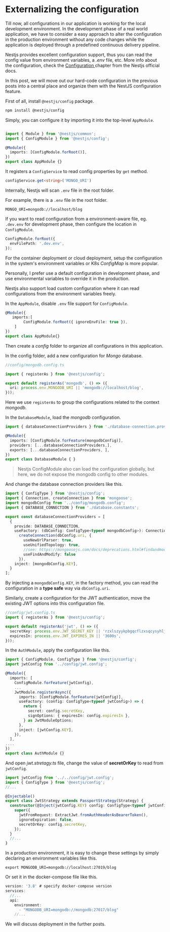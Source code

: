 # Externalizing the configuration

Till now, all configurations in our application is working for the local development environment. In the development phase of a real world application,  we have to consider a easy approach to alter the configuration in the production environment without any code changes while the application is deployed  through a predefined continuous delivery pipeline. 

Nestjs provides excellent configuration support, thus you can read the config value from environment variables,  a *.env* file, etc. More info about the configuration, check  the [Configuration ](https://docs.nestjs.com/techniques/configuration) chapter from the Nestjs official docs.

In this post, we will move out our hard-code configuration in the previous posts into a central place and organize them with the NestJS configuration feature.

First of all, install `@nestjs/config` package.

```bash
npm install @nestjs/config
```

Simply, you can configure it by importing it into the top-level `AppModule`.

```typescript

import { Module } from '@nestjs/common';
import { ConfigModule } from '@nestjs/config';

@Module({
  imports: [ConfigModule.forRoot()],
})
export class AppModule {}
```

It registers a `ConfigService`  to read config properties by `get` method.

```typescript
configService.get<string>('MONGO_URI')
```

Internally, Nestjs will scan `.env` file in the root folder. 

For example, there is a `.env` file in the root folder.

```env
MONGO_URI=mongodb://localhost/blog
```

If you want to read configuration from a environment-aware file, eg. `.dev.env` for development phase, then configure the location in `ConfigModule`.

```typescript
ConfigModule.forRoot({
  envFilePath: '.dev.env',
});
```

For the container deployment or cloud deployment, setup the configuration in the system's environment variables or  K8s *ConfigMap* is more popular. 

Personally, I prefer use a default configuration in development phase, and use environmental variables to override it in the production.

Nestjs also support load custom configuration where it can read configurations from the environment variables freely.

In the `AppModule`, disable  `.env` file support for `ConfigModule`.

```typescript
@Module({
   imports:[
    	ConfigModule.forRoot({ ignoreEnvFile: true }),
	] 
})
export class AppModule{}
```

Then create a *config* folder to organize all configurations in this application.

In the config folder, add a new configuration for *Mongo* database.

```typescript
//config/mongodb.config.ts

import { registerAs } from '@nestjs/config';

export default registerAs('mongodb', () => ({
  uri: process.env.MONGODB_URI || 'mongodb://localhost/blog',
}));
```

Here we use `registerAs`  to group the configurations related to the context *mongodb*.

In the `DatabaseModule`, load the *mongodb* configuration.

```typescript
import { databaseConnectionProviders } from './database-connection.providers';

@Module({
  imports: [ConfigModule.forFeature(mongodbConfig)],
  providers: [...databaseConnectionProviders,],
  exports: [...databaseConnectionProviders, ],
})
export class DatabaseModule { }
```

> Nestjs ConfigModule also can load the configuration globally, but here, we do not expose the mongodb config to other modules.

And change the database connection providers like this.

```typescript
import { ConfigType } from '@nestjs/config';
import { Connection, createConnection } from 'mongoose';
import mongodbConfig from '../config/mongodb.config';
import { DATABASE_CONNECTION } from './database.constants';

export const databaseConnectionProviders = [
  {
    provide: DATABASE_CONNECTION,
    useFactory: (dbConfig: ConfigType<typeof mongodbConfig>): Connection =>
      createConnection(dbConfig.uri, {
        useNewUrlParser: true,
        useUnifiedTopology: true,
        //see: https://mongoosejs.com/docs/deprecations.html#findandmodify
        useFindAndModify: false
      }),
    inject: [mongodbConfig.KEY],
  }
];
```

By injecting a `mongodbConfig.KEY`, in the factory method, you can  read the configuration in a **type safe** way via `dbConfig.uri`.

Similarly, create a configuration for the JWT authentication, move the existing JWT options into this configuration file.

```typescript
//config/jwt.config.ts
import { registerAs } from '@nestjs/config';

export default registerAs('jwt', () => ({
  secretKey: process.env.JWT_SECRET_KEY || 'rzxlszyykpbgqcflzxsqcysyhljt',
  expiresIn: process.env.JWT_EXPIRES_IN || '3600s',
}));

```

In the `AuthModule`, apply the configuration like this.

```typescript
import { ConfigModule, ConfigType } from '@nestjs/config';
import jwtConfig from '../config/jwt.config';

@Module({
  imports: [
    ConfigModule.forFeature(jwtConfig),
    ...
    JwtModule.registerAsync({
      imports: [ConfigModule.forFeature(jwtConfig)],
      useFactory: (config: ConfigType<typeof jwtConfig>) => {
        return {
          secret: config.secretKey,
          signOptions: { expiresIn: config.expiresIn },
        } as JwtModuleOptions;
      },
      inject: [jwtConfig.KEY],
    }),
  ],
....
})
export class AuthModule {}
```

And open *jwt.stretagy.ts* file, change the value of **secretOrKey** to read from `jwtConfig`.

```typescript
import jwtConfig from '../../config/jwt.config';
import { ConfigType } from '@nestjs/config';
//...

@Injectable()
export class JwtStrategy extends PassportStrategy(Strategy) {
  constructor(@Inject(jwtConfig.KEY) config: ConfigType<typeof jwtConfig>) {
    super({
      jwtFromRequest: ExtractJwt.fromAuthHeaderAsBearerToken(),
      ignoreExpiration: false,
      secretOrKey: config.secretKey,
    });
  }
  //...
}
```

In a production environment, it is easy to change these settings by simply declaring an environment variables like this.

```base
export MONGODB_URI=mongodb://localhost:27019/blog
```

Or set it in the docker-compose file like this.

```typescript
version: '3.8' # specify docker-compose version
services:
  //...  
  api:
    environment:
      - "MONGODB_URI=mongodb://mongodb:27017/blog"
	//...
```

We will discuss deployment in the further posts.

